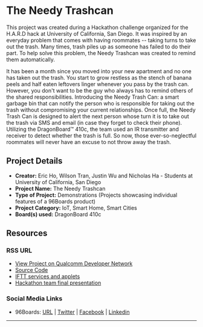# The Needy Trashcan

This project was created during a Hackathon challenge organized for the H.A.R.D hack at University of California, San Diego. It was inspired by an everyday problem that comes with having roommates -- taking turns to take out the trash. Many times, trash piles up as someone has failed to do their part. To help solve this problem, the Needy Trashcan was created to remind them automatically.

It has been a month since you moved into your new apartment and no one has taken out the trash. You start to grow restless as the stench of banana peels and half eaten leftovers linger whenever you pass by the trash can. However, you don't want to be the guy who always has to remind others of the shared responsibilities. Introducing the Needy Trash Can: a smart garbage bin that can notify the person who is responsible for taking out the trash without compromising your current relationships. Once full, the Needy Trash Can is designed to alert the next person whose turn it is to take out the trash via SMS and email (in case they forget to check their phone). Utilizing the DragonBoard™ 410c, the team used an IR transmitter and receiver to detect whether the trash is full. So now, those ever-so-neglectful roommates will never have an excuse to not throw away the trash.

## Project Details

- **Creator:** Eric Ho, Wilson Tran, Justin Wu and Nicholas Ha - Students at University of California, San Diego
- **Project Name:** The Needy Trashcan
- **Type of Project:** Demonstrations (Projects showcasing individual features of a 96Boards product)
- **Project Category:** IoT, Smart Home, Smart Cities
- **Board(s) used:** DragonBoard 410c

## Resources

### RSS URL

- [View Project on Qualcomm Developer Network](https://developer.qualcomm.com/project/needy-trashcan)
- [Source Code](https://www.dropbox.com/s/1idt7w7emmohyxj/trash.c?dl=0)
- [IFTT services and applets](https://ifttt.com/)
- [Hackathon team final presentation](https://youtu.be/xyrF4-OndQE)

### Social Media Links

- 96Boards: [URL](http://www.96boards.org/) | [Twitter](https://twitter.com/96boards) | [Facebook](https://www.facebook.com/96Boards) | [Linkedin](https://www.linkedin.com/showcase/6637095/)


***
